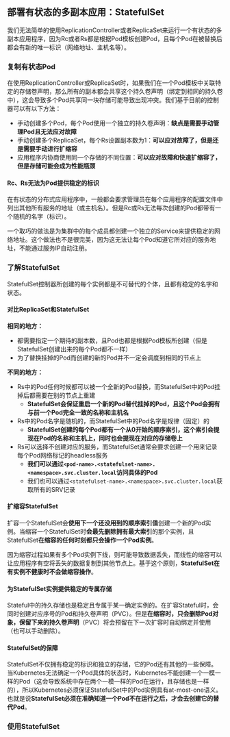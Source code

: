 部署有状态的多副本应用：StatefulSet
-----------------------------------------------------

我们无法简单的使用ReplicationController或者ReplicaSet来运行一个有状态的多副本应用程序，因为Rc或者Rs都是根据Pod模板创建Pod，且每个Pod在被替换后都会有新的唯一标识（网络地址、主机名等）。



### 复制有状态Pod

在使用ReplicationController或ReplicaSet时，如果我们在一个Pod模板中关联特定的存储卷声明，那么所有的副本都会共享这个持久卷声明（绑定到相同的持久卷中），这会导致多个Pod共享同一块存储可能导致出现冲突。我们基于目前的控制器可以有以下方法：

* 手动创建多个Pod，每个Pod使用一个独立的持久卷声明：**缺点是需要手动管理Pod且无法应对故障**
* 手动创建多个ReplicaSet，每个Rs设置副本数为1：**可以应对故障了，但是还是需要手动进行扩缩容**
* 应用程序内协商使用同一个存储的不同位置：**可以应对故障和快速扩缩容了，但是存储可能会成为性能瓶颈**

#### Rc、Rs无法为Pod提供稳定的标识

在有状态的分布式应用程序中，一般都会要求管理员在每个应用程序的配置文件中列出其他所有服务的地址（或主机名）。但是Rc或Rs无法每次创建的Pod都带有一个随机的名字（标识）。

一个取巧的做法是为集群中的每个成员都创建一个独立的Service来提供稳定的网络地址。这个做法也不是很完美，因为这无法让每个Pod知道它所对应的服务地址，不能通过服务IP自动注册。



### 了解StatefulSet

StatefulSet控制器所创建的每个实例都是不可替代的个体，且都有稳定的名字和状态。

#### 对比ReplicaSet和StatefulSet

**相同的地方：**

* 都需要指定一个期待的副本数，且Pod也都是根据Pod模板所创建（但是StatefulSet创建出来的每个Pod都不一样）
* 为了替换挂掉的Pod而创建的新的Pod并不一定会调度到相同的节点上

**不同的地方：**

* Rs中的Pod任何时候都可以被一个全新的Pod替换，而StatefulSet中的Pod挂掉后都需要在别的节点上重建
  * **StatefulSet会保证重启一个新的Pod替代挂掉的Pod，且这个Pod会拥有与前一个Pod完全一致的名称和主机名**
* Rs中的Pod名字是随机的，而StatefulSet中的Pod名字是规律（固定）的
  * **StatefulSet创建的每个Pod都有一个从0开始的顺序索引，这个索引会提现在Pod的名称和主机上，同时也会提现在对应的存储卷上**
* Rs可以选择不创建对应的服务，而StatefulSet通常会要求创建一个用来记录每个Pod网络标记的headless服务
  * **我们可以通过`<pod-name>.<statefulset-name>.<namespace>.svc.cluster.local`访问具体的Pod**
  * 我们也可以通过`<statefulset-name>.<namespace>.svc.cluster.local`获取所有的SRV记录

#### 扩缩容StatefulSet

扩容一个StatefulSet会**使用下一个还没用到的顺序索引值**创建一个新的Pod实例。当缩容一个StatefulSet时**会最先删除拥有最大索引**的那个实例，且StatefulSet**在缩容的任何时刻都只会操作一个Pod实例**。

因为缩容过程如果有多个Pod实例下线，则可能导致数据丢失，而线性的缩容可以让应用程序有空将丢失的数据复制到其他节点上。基于这个原则，**StatefulSet在有实例不健康时不会做缩容操作**。

#### 为StatefulSet实例提供稳定的专属存储

Stateful中的持久存储也是稳定且专属于某一确定实例的。在扩容Stateful时，会同时创建对应序号的Pod和持久卷声明（PVC）。但是**在缩容时，只会删除Pod对象，保留下来的持久卷声明**（PVC）将会预留在下一次扩容时自动绑定并使用（也可以手动删除）。

#### StatefulSet的保障

StatefulSet不仅拥有稳定的标识和独立的存储，它的Pod还有其他的一些保障。当Kubernetes无法确定一个Pod具体的状态时，Kubernetes不能创建一个一模一样的Pod（这会导致系统中存在两个一模一样的Pod在运行，且存储也是一样的），所以Kubernetes必须保证StatefulSet中的Pod实例具有at-most-one语义。也就是说**StatefulSet必须在准确知道一个Pod不在运行之后，才会去创建它的替代Pod**。



### 使用StatefulSet

